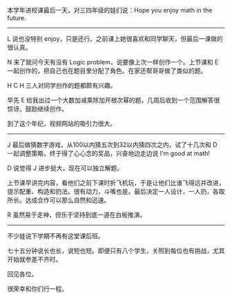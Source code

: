本学年进校课最后一天，对三四年级的娃们说：Hope you enjoy math in the future.

----

L 说也没特别 enjoy，只是还行。之前课上她很喜欢和同学聊天，但最后一课做的很认真。

N 来了就问今天有没有 Logic problem，说要像上次一样创作一个。上节课和 E 一起创作的，把自己也在题目里分配了角色。在家还帮哥哥做了类似的题。

H C H 三人对同学创作的题都颇有兴趣。

早先 E 给我出过一个大数加减乘除加开根次幂的题，几周后收到一个范围解答很惊讶。鼓励继续创作。


到了这个年纪，视频网站的吸引力很大。

----

J 最后做猜数字游戏，从100以内猜五次到32以内猜四次之内，试了十几次和 D 一起调整策略，终于得了心心念的奖品，兴奋地边走边说 I'm good at math!

D 说觉得 J 进步挺大，现在可以独立解题。

上节课早讲完内容，看他们之前下课时折飞机玩，于是让他们比谁飞得远并改进，提示配重、构造和扔法。很有动力，斗嘴也是。最后决定一人设计，一人扔，各取所长。达成合作可以那么自然和迅速。

R 虽然易于走神，但乐于坚持到底一道在白板推演。

----

不少娃说下学期不再有这堂课后班。

七十五分钟说长也长，说短也短。即便只有八个学生，关照到每位也有挑战，尤其开始就参差不齐时。

回见各位。

很荣幸和你们行一程。